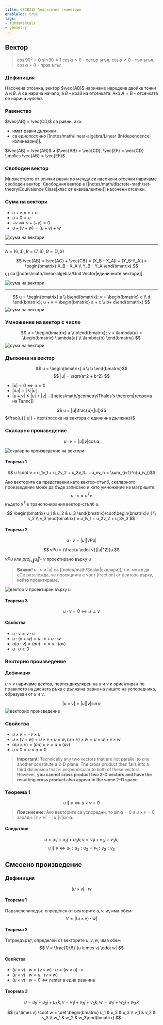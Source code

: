 ```yaml
---
title: CSCB315 Аналитична геометрия
enableToc: true
tags: 
- fundamentals
- geometry
---
```


## Вектор

> $\cos{90^o}  = 0$
> $\sin{90} = 1$ 
> $\cos{\alpha} > 0$ - остър ъгъл, $\cos{\alpha} < 0$ - тъп ъгъл,  $\cos{\alpha} = 0$ - прав ъгъл
> 

### Дефиниция

Насочена отсечка, вектор $\vec{AB}$ наричаме наредена двойка точки $A$ и $B$. $A$ се нарича начало, а $B$ - край на отсечката. Ако $A = B$ - отсечката се нарича *нулева*.


### Равенство

$\vec{AB} = \vec{CD}$ са равни, ако: 
- имат равни дължини 
- са еднопосочно [[notes/math/linear-algebra/Linear (In)dependence|колинеарни]].

$\vec{AB} = \vec{AB}$ и $\vec{AB} = \vec{CD}, \vec{EF} = \vec{CD} \implies \vec{AB} = \vec{EF}$

### Свободен вектор

Множеството от всички равни по между си насочени отсечки наричаме свободен вектор. Свободния вектор е [[notes/math/discrete-math/set-theory/Equivalence Class|клас от еквивалентни]] насочени отсечки.

### Сума на вектори

- $u + v = v + u$
- $u + 0 = u$
- $-v \implies v + (-v) = 0$
- $u + (v + w) = (u + v) + w$

![сума на вектори](/notes/assets/vector-sum.png#invert_W_C)

-----
$A = (6, 3), B = (7, 6), G = (7, 3)$

$$
\vec{AB} = \vec{AG} + \vec{GB} = (X_B - X_A)i + (Y_B-Y_A)j = 
\begin{bmatrix}
X_B - X_A \\
Y_B - Y_A
\end{bmatrix}
$$
$i, j$ са [[notes/math/linear-algebra/Unit Vector|единичните вектори]].

![сума на вектори](/notes/assets/vector-sum-2.png#invert_W_C)

-----

$$
u = \begin{bmatrix} a \\ b\end{bmatrix};
v = \begin{bmatrix} c \\ d \end{bmatrix}; 
u + v = \begin{bmatrix} a + c \\ b+ d\end{bmatrix}
$$
![сума на вектори](/notes/assets/vector-sum-3.png#invert_W_C)

### Умножение на вектор с число

$$
u = \begin{bmatrix} a \\ b\end{bmatrix}; v = \lambda{u} = \begin{bmatrix} \lambda{a} \\ \lambda{b} \end{bmatrix}
$$
![сума на вектори](/notes/assets/vector-scalar-multiplication.png#invert_W)
### Дължина на вектор

$$
u = \begin{bmatrix} a \\ b \end{bmatrix}$$
$$
|u| = \sqrt{a^2 + b^2}
$$
- $|u| = 0 \iff u = 0$
- $|\lambda{u}| = |\lambda||u|$
- $| u + v | \leq |u| + |v|$ - [[notes/math/geometry/Thales's theorem|теорема на Талес]]


$$
u = |u|\frac{u}{|u|}$$
$\frac{u}{|u|} - \text{посока на вектора с единична дължина}$


### Скаларно произведение

$$
u \cdot v = |u||v|\cos{\alpha}
$$

![скаларно произведение на вектори](/notes/assets/vector-dot-product.png#invert_W_C)

#### Теорема 1

$$
u \cdot v = u_1v_1 + u_2v_2 + u_3v_3...+u_nv_n = \sum_{i=1}^n{u_iv_i}$$

Ако векторите са представени като вектор-стълб, скаларното произведение може да бъде записано и като умножение на матриците:
$$
u \cdot v = u^T v$$
където $u^T$ е транспонирания вектор-стълб $u$.

$$
\begin{bmatrix} u_1 & u_2 & u_3 \end{bmatrix}\cdot\begin{bmatrix}v_1 \\ v_2 \\ v_3 \end{bmatrix} = u_1v_1 + u_2v_2 + u_3v_3
$$
#### Теорема 2

$$
u \cdot v = |u| |vPu|$$

$$
vPu = (\frac{u \cdot v}{|u|^2})u
$$

$vPu$  или $proj_\vec{v} \vec{u}$- $v$ проектирано върху $u$

> **Важно!**
>  $u \cdot v$ и $|u|$ са [[notes/math/Scalar|скалари]], т.е. може да сCе разглежда, че проекцията е част (fraction) от вектора върху, който проектираме.

![вектор v проектиран върху u](/notes/assets/vector-vPu.png#invert_W_C)

#### Теорема 3

$$u \cdot v = 0 \iff u \perp v$$

#### Свойства

- $u \cdot v = v \cdot u$
- $u \cdot (v + w) = u \cdot v + u \cdot w$
- $a(u \cdot v) = (au) \cdot v = u \cdot (av)$
- $u \cdot u \geq 0$

### Векторно произведение

#### Дефиниция

$u \times v$ наричаме вектор, перпендикулярен на $u$ и $v$ и ориентиран по правилото на дясната ръка с дължина равна на лицето на успоредника, образуван от $u$ и $v$.


$$
|u \times v| = |u||v|\sin{\alpha}
$$
![векторно произведение](notes/assets/vector-cross-product.png#invert_B)

### Свойства
- $u \times v = -v \times u$
- $u \times (v+w) = u \times v + u \times w, (u + v) \times w = u \times w + v \times w$
- $a(u \times v) = (au) \times v = a \times (av)$
- $u \times 0 = u \times u = 0$

> **Important**! Technically any two vectors that are not parallel to one another constitute a 2-D plane. The cross product then falls into a third dimension that is perpendicular to both of these vectors. However, **you cannot cross product two 2-D vectors and have the resulting cross product also appear in the same 2-D space**.

### Теорема 1

$$
u \parallel v \iff u \times v = 0
$$

> **Поясниение:** Ако векторите са успоредни, то $\sin{\alpha} = 0$ и $u \times v = 0$, заради: $|x \times v| = |u||v|\sin{\alpha}$.

#### Следствие

$$
u = u_1j + u_2j + u_3k; v = v_1i + v_2j + v_3k;$$
$$
u \parallel v \iff u_1 : u_2 : u_3 = v_1 : v_2 : v_3
$$

## Смесено произведение

### Дефиниция

$$
(u \times v) \cdot w
$$

#### Теорема 1

Паралелепипедът, определен от векторитe $u, v, w$, има обем
$$
V = |(u \times v) \cdot w|$$

#### Теорема 2 

Тетраедърът, определен от векторите $u, v, w$, има обем
$$
V = \frac{1}{6}|(u \times v) \cdot w|
$$

#### Свойства

- $(u\times v)\cdot w = (v \times w) \cdot u = (w \times u) \cdot v$
- $(u \times v) \cdot w = u \cdot (v \times w)$
- $(u \times v) \cdot w = 0 \iff \text{лежат в една равнина}$


#### Теорема 3

$$
u = u_1i + u_2j + u_3k; v = v_1i + v_2j + v_3k; w = w_1i + w_2j +w_3k
$$

$$
(u \times v) \cdot w = \det \begin{bmatrix} u_1 & u_2 & u_3 \\ v_1 & v_2 & v_3 \\ w_1 & w_2 & w_3\end{bmatrix}
$$



